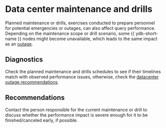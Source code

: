 # Data center maintenance and drills

Planned maintenance or drills, exercises conducted to prepare personnel for potential emergencies or outages, can also affect query performance. Depending on the maintenance scope or drill scenario, some {{ ydb-short-name }} nodes might become unavailable, which leads to the same impact as an [outage](./dc-outage.md).

## Diagnostics

Check the planned maintenance and drills schedules to see if their timelines match with observed performance issues, otherwise, check the [datacenter outage recommendations](dc-outage.md).

## Recommendations

Contact the person responsible for the current maintenance or drill to discuss whether the performance impact is severe enough for it to be finished/canceled early, if possible.
